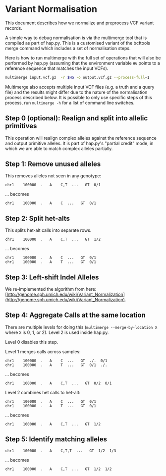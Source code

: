 Variant Normalisation
=====================

This document describes how we normalize and preprocess VCF variant records.

A simple way to debug normalisation is via the multimerge tool that is  compiled
as part of hap.py. This is a customised variant of the bcftools merge command
which includes a set of normalisation steps.

Here is how to run multimerge with the full set of operations that will also be
performed by hap.py (assuming that the environment variable `HG` points to a
reference sequence that matches the input VCFs).

```bash
multimerge input.vcf.gz  -r $HG -o output.vcf.gz --process-full=1
```

Multimerge also accepts multiple input VCF files (e.g. a truth and a query file)
and the results might differ due to the nature of the normalisation process
described below. It is possible to only use specific steps of this process, run
`multimerge -h` for a list of command line switches.

## Step 0 (optional): Realign and split into allelic primitives

This operation will realign complex alleles against the reference sequence and
output primitive alleles. It is part of hap.py's "partial credit" mode, in which
we are able to match complex alleles partially.

## Step 1: Remove unused alleles

This removes alleles not seen in any genotype:

```
chr1    100000  .   A    C,T  ...   GT  0/1
```

... becomes

```
chr1    100000  .   A    C  ...   GT  0/1
```

## Step 2: Split het-alts

This splits het-alt calls into separate rows.

```
chr1    100000  .   A    C,T  ...   GT  1/2
```

... becomes

```
chr1    100000  .   A    C  ...   GT  0/1
chr1    100000  .   A    T  ...   GT  0/1
```

## Step 3: Left-shift Indel Alleles

We re-implemented the algorithm from here: [http://genome.sph.umich.edu/wiki/Variant_Normalization](http://genome.sph.umich.edu/wiki/Variant_Normalization).

## Step 4: Aggregate Calls at the same location

There are multiple levels for doing this (`multimerge --merge-by-location X`
where `X` is 0, 1, or 2). Level 2 is used inside hap.py.

Level 0 disables this step.

Level 1 merges calls across samples:

```
chr1    100000  .   A    C  ...   GT  ./.  0/1
chr1    100000  .   A    T  ...   GT  0/1  ./.
```

... becomes

```
chr1    100000  .   A    C,T  ...   GT  0/2  0/1
```

Level 2 combines het calls to het-alt:

```
chr1    100000  .   A    C  ...   GT  0/1
chr1    100000  .   A    T  ...   GT  0/1
```

... becomes

```
chr1    100000  .   A    C,T  ...   GT  1/2
```

## Step 5: Identify matching alleles

```
chr1    100000  .   A    C,T,T  ...   GT  1/2  1/3
```

... becomes

```
chr1    100000  .   A    C,T  ...   GT  1/2  1/2
```

